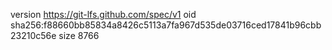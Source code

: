 version https://git-lfs.github.com/spec/v1
oid sha256:f88660bb85834a8426c5113a7fa967d535de03716ced17841b96cbb23210c56e
size 8766
